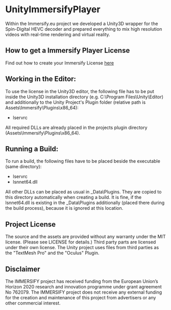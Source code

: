 # UnityImmersifyPlayer
Within the Immersify.eu project we developed a Unity3D wrapper for the Spin-Digital HEVC decoder and prepared everything to mix high resolution videos with real-time rendering and virtual reality.

## How to get a Immersify Player License
Find out how to create your Immersify License [here](SpinDigitalLicense.md)

## Working in the Editor:
To use the license in the Unity3D editor, the following file has to be put inside the Unity3D installation directory (e.g. C:\Program Files\Unity\Editor) and additionally to the Unity Project's Plugin folder (relative path is Assets\Immersify\Plugins\x86_64):
-	lservrc

All required DLLs are already placed in the projects plugin directory (Assets\Immersify\Plugins\x86_64).


## Running a Build:
To run a build, the following files have to be placed beside the executable (same directory):
-	lservrc
-	lsnnet64.dll

All other DLLs can be placed as usual in <ProjectName>_Data\Plugins. They are copied to this directory automatically when creating a build. It is fine, if the lsnnet64.dll is existing in the _Data\Plugins additionally (placed there during the build process), because it is ignored at this location.

## Project License
The source and the assets are provided without any warranty under the MIT license. (Please see LICENSE for details.) Third party parts are licensed under their own license.
The Unity project uses files from third parties as the "TextMesh Pro" and the "Oculus" Plugin.

## Disclaimer
The IMMERSIFY project has received funding from the European Union’s Horizon 2020 research and innovation programme under grant agreement No 762079. The IMMERSIFY project does not receive any external funding for the creation and maintenance of this project from advertisers or any other commercial interest.